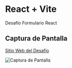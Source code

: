 # React + Vite

Desafío Formulario React 

## Captura de Pantalla

[Sitio Web del Desafío](https://desafio-formulario-react.netlify.app/)

![Captura de Pantalla](https://imgur.com/8ktb4TD)

